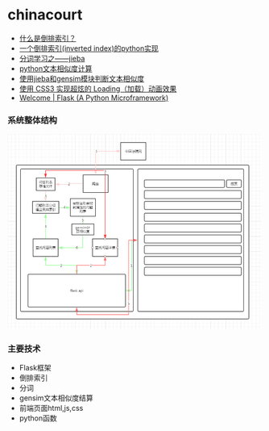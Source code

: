 # chinacourt
- [什么是倒排索引？](https://blog.csdn.net/zsd_31/article/details/79979818)
- [一个倒排索引(inverted index)的python实现](https://blog.csdn.net/u011604052/article/details/50620780)
- [分词学习之——jieba](https://blog.csdn.net/weixin_42343616/article/details/81565750)
- [python文本相似度计算](https://www.jianshu.com/p/edf666d3995f)
- [使用jieba和gensim模块判断文本相似度](https://www.jianshu.com/p/cb978743f4d4)
- [使用 CSS3 实现超炫的 Loading（加载）动画效果](https://www.cnblogs.com/lhb25/p/loading-spinners-animated-with-css3.html)
- [Welcome | Flask (A Python Microframework)](http://flask.pocoo.org/)

### 系统整体结构
![系统结构图](imgs/系统结构图.png)

### 主要技术
- Flask框架
- 倒排索引
- 分词
- gensim文本相似度结算
- 前端页面html,js,css
- python函数